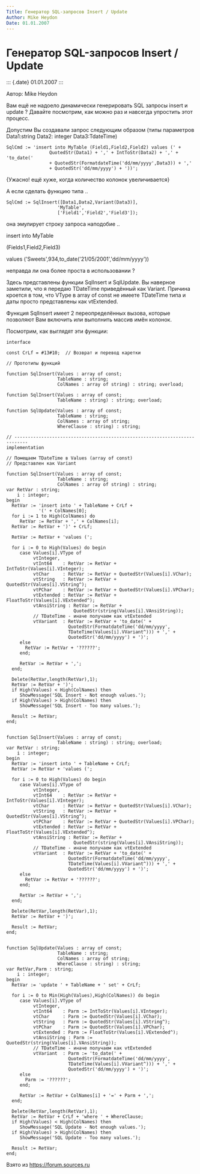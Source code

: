 ```yaml
---
Title: Генератор SQL-запросов Insert / Update
Author: Mike Heydon
Date: 01.01.2007
---
```



Генератор SQL-запросов Insert / Update
======================================

::: {.date}
01.01.2007
:::

Автор: Mike Heydon

Вам ещё не надоело динамически генерировать SQL запросы insert и update
? Давайте посмотрим, как можно раз и навсегда упростить этот процесс.

Допустим Вы создавали запрос следующим образом (типы параметров
Data1:string Data2: integer Data3:TdateTime)

    SqlCmd := 'insert into MyTable (Field1,Field2,Field2) values (' +   
                    QuotedStr(Data1) + ',' + IntToStr(Data2) + ',' + 'to_date(' 
                    + QuotedStr(FormatdateTime('dd/mm/yyyy',Data3)) + ',' 
                    + QuotedStr('dd/mm/yyyy') + '))'; 

{Ужасно! ещё хуже, когда количество колонок увеличивается}

А если сделать функцию типа ..

    SqlCmd := SqlInsert([Data1,Data2,Variant(Data3)], 
                       'MyTable', 
                       ['Field1','Field2','Field3']); 

она эмулирует строку запроса наподобие ..

insert into MyTable

(Fields1,Field2,Field3)

values (\'Sweets\',934,to\_date(\'21/05/2001\',\'dd/mm/yyyy\'))

неправда ли она более проста в использовании ?

Здесь представлены функции SqlInsert и SqlUpdate. Вы наверное заметили,
что я передаю TDateTime приведённый как Variant. Причина кроется в том,
что VType в array of const не имеете TDateTime типа и даты просто
представлены как vtExtended.

Функция SqlInsert имеет 2 переопределённых вызова, которые позволяют Вам
включить или выполнить массив имён колонок.

Посмотрим, как выглядят эти функции:

    interface 
     
    const CrLf = #13#10;  // Возврат и перевод каретки 
     
    // Прототипы функций 
     
    function SqlInsert(Values : array of const; 
                       TableName : string; 
                       ColNames : array of string) : string; overload; 
     
    function SqlInsert(Values : array of const; 
                       TableName : string) : string; overload; 
     
    function SqlUpdate(Values : array of const; 
                       TableName : string; 
                       ColNames : array of string; 
                       WhereClause : string) : string; 
     
    // --------------------------------------------------------------------------- 
    implementation 
     
    // Помещаем TDateTime в Values (array of const) 
    // Представлен как Variant 
     
    function SqlInsert(Values : array of const; 
                       TableName : string; 
                       ColNames : array of string) : string; 
    var RetVar : string; 
        i : integer; 
    begin 
      RetVar := 'insert into ' + TableName + CrLf + 
                '(' + ColNames[0]; 
      for i := 1 to High(ColNames) do 
         RetVar := RetVar + ',' + ColNames[i]; 
      RetVar := RetVar + ')' + CrLf; 
     
      RetVar := RetVar + 'values ('; 
     
      for i := 0 to High(Values) do begin 
         case Values[i].VType of 
              vtInteger, 
              vtInt64    : RetVar := RetVar + IntToStr(Values[i].VInteger); 
              vtChar     : RetVar := RetVar + QuotedStr(Values[i].VChar); 
              vtString   : RetVar := RetVar + QuotedStr(Values[i].VString^); 
              vtPChar    : RetVar := RetVar + QuotedStr(Values[i].VPChar); 
              vtExtended : RetVar := RetVar + FloatToStr(Values[i].VExtended^); 
              vtAnsiString : RetVar := RetVar + 
                             QuotedStr(string(Values[i].VAnsiString)); 
              // TDateTime - иначе получаем как vtExtended 
              vtVariant  : RetVar := RetVar + 'to_date(' + 
                           QuotedStr(FormatdateTime('dd/mm/yyyy', 
                           TDateTime(Values[i].VVariant^))) + ',' + 
                           QuotedStr('dd/mm/yyyy') + ')'; 
         else 
           RetVar := RetVar + '??????'; 
         end; 
     
         RetVar := RetVar + ','; 
      end; 
     
      Delete(RetVar,length(RetVar),1); 
      RetVar := RetVar + ')'; 
      if High(Values) < High(ColNames) then 
         ShowMessage('SQL Insert - Not enough values.'); 
      if High(Values) > High(ColNames) then 
         ShowMessage('SQL Insert - Too many values.'); 
     
      Result := RetVar; 
    end; 
     
     
    function SqlInsert(Values : array of const; 
                       TableName : string) : string; overload; 
    var RetVar : string; 
        i : integer; 
    begin 
      RetVar := 'insert into ' + TableName + CrLf; 
      RetVar := RetVar + 'values ('; 
     
      for i := 0 to High(Values) do begin 
         case Values[i].VType of 
              vtInteger, 
              vtInt64    : RetVar := RetVar + IntToStr(Values[i].VInteger); 
              vtChar     : RetVar := RetVar + QuotedStr(Values[i].VChar); 
              vtString   : RetVar := RetVar + QuotedStr(Values[i].VString^); 
              vtPChar    : RetVar := RetVar + QuotedStr(Values[i].VPChar); 
              vtExtended : RetVar := RetVar + FloatToStr(Values[i].VExtended^); 
              vtAnsiString : RetVar := RetVar + 
                             QuotedStr(string(Values[i].VAnsiString)); 
              // TDateTime - иначе получаем как vtExtended 
              vtVariant  : RetVar := RetVar + 'to_date(' + 
                           QuotedStr(FormatdateTime('dd/mm/yyyy', 
                           TDateTime(Values[i].VVariant^))) + ',' + 
                           QuotedStr('dd/mm/yyyy') + ')'; 
         else 
           RetVar := RetVar + '??????'; 
         end; 
     
         RetVar := RetVar + ','; 
      end; 
     
      Delete(RetVar,length(RetVar),1); 
      RetVar := RetVar + ')'; 
     
      Result := RetVar; 
    end; 
     
     
    function SqlUpdate(Values : array of const; 
                       TableName : string; 
                       ColNames : array of string; 
                       WhereClause : string) : string; 
    var RetVar,Parm : string; 
        i : integer; 
    begin 
      RetVar := 'update ' + TableName + ' set' + CrLf; 
     
      for i := 0 to Min(High(Values),High(ColNames)) do begin 
         case Values[i].VType of 
              vtInteger, 
              vtInt64    : Parm := IntToStr(Values[i].VInteger); 
              vtChar     : Parm := QuotedStr(Values[i].VChar); 
              vtString   : Parm := QuotedStr(Values[i].VString^); 
              vtPChar    : Parm := QuotedStr(Values[i].VPChar); 
              vtExtended : Parm := FloatToStr(Values[i].VExtended^); 
              vtAnsiString : Parm := QuotedStr(string(Values[i].VAnsiString)); 
              // TDateTime - иначе получаем как vtExtended 
              vtVariant  : Parm := 'to_date(' + 
                           QuotedStr(FormatdateTime('dd/mm/yyyy', 
                           TDateTime(Values[i].VVariant^))) + ',' + 
                           QuotedStr('dd/mm/yyyy') + ')'; 
         else 
           Parm := '??????'; 
         end; 
     
         RetVar := RetVar + ColNames[i] + '=' + Parm + ','; 
      end; 
     
      Delete(RetVar,length(RetVar),1); 
      RetVar := RetVar + CrLf + 'where ' + WhereClause; 
      if High(Values) < High(ColNames) then 
         ShowMessage('SQL Update - Not enough values.'); 
      if High(Values) > High(ColNames) then 
         ShowMessage('SQL Update - Too many values.'); 
     
      Result := RetVar; 
    end; 

Взято из <https://forum.sources.ru>
